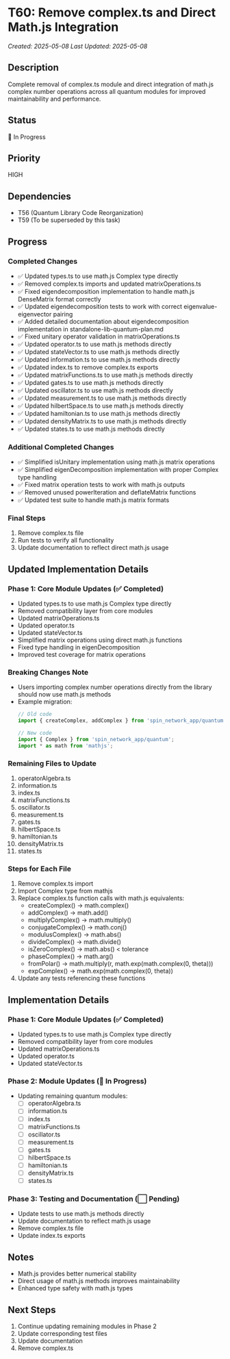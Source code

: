 # T60: Remove complex.ts and Direct Math.js Integration
*Created: 2025-05-08*
*Last Updated: 2025-05-08*

## Description
Complete removal of complex.ts module and direct integration of math.js complex number operations across all quantum modules for improved maintainability and performance.

## Status
🔄 In Progress

## Priority
HIGH

## Dependencies
- T56 (Quantum Library Code Reorganization)
- T59 (To be superseded by this task)

## Progress

### Completed Changes
- ✅ Updated types.ts to use math.js Complex type directly
- ✅ Removed complex.ts imports and updated matrixOperations.ts
- ✅ Fixed eigendecomposition implementation to handle math.js DenseMatrix format correctly
- ✅ Updated eigendecomposition tests to work with correct eigenvalue-eigenvector pairing
- ✅ Added detailed documentation about eigendecomposition implementation in standalone-lib-quantum-plan.md
- ✅ Fixed unitary operator validation in matrixOperations.ts
- ✅ Updated operator.ts to use math.js methods directly
- ✅ Updated stateVector.ts to use math.js methods directly
- ✅ Updated information.ts to use math.js methods directly
- ✅ Updated index.ts to remove complex.ts exports
- ✅ Updated matrixFunctions.ts to use math.js methods directly
- ✅ Updated gates.ts to use math.js methods directly
- ✅ Updated oscillator.ts to use math.js methods directly
- ✅ Updated measurement.ts to use math.js methods directly
- ✅ Updated hilbertSpace.ts to use math.js methods directly
- ✅ Updated hamiltonian.ts to use math.js methods directly
- ✅ Updated densityMatrix.ts to use math.js methods directly
- ✅ Updated states.ts to use math.js methods directly

### Additional Completed Changes
- ✅ Simplified isUnitary implementation using math.js matrix operations
- ✅ Simplified eigenDecomposition implementation with proper Complex type handling
- ✅ Fixed matrix operation tests to work with math.js outputs
- ✅ Removed unused powerIteration and deflateMatrix functions
- ✅ Updated test suite to handle math.js matrix formats

### Final Steps
1. Remove complex.ts file
2. Run tests to verify all functionality
3. Update documentation to reflect direct math.js usage

## Updated Implementation Details
### Phase 1: Core Module Updates (✅ Completed)
- Updated types.ts to use math.js Complex type directly
- Removed compatibility layer from core modules
- Updated matrixOperations.ts
- Updated operator.ts
- Updated stateVector.ts
- Simplified matrix operations using direct math.js functions
- Fixed type handling in eigenDecomposition
- Improved test coverage for matrix operations

### Breaking Changes Note
- Users importing complex number operations directly from the library should now use math.js methods
- Example migration:
  ```typescript
  // Old code
  import { createComplex, addComplex } from 'spin_network_app/quantum';
  
  // New code
  import { Complex } from 'spin_network_app/quantum';
  import * as math from 'mathjs';
  ```

### Remaining Files to Update
1. operatorAlgebra.ts
2. information.ts
3. index.ts
4. matrixFunctions.ts
5. oscillator.ts
6. measurement.ts
7. gates.ts
8. hilbertSpace.ts
9. hamiltonian.ts
10. densityMatrix.ts
11. states.ts

### Steps for Each File
1. Remove complex.ts import
2. Import Complex type from mathjs
3. Replace complex.ts function calls with math.js equivalents:
   - createComplex() → math.complex()
   - addComplex() → math.add()
   - multiplyComplex() → math.multiply()
   - conjugateComplex() → math.conj()
   - modulusComplex() → math.abs()
   - divideComplex() → math.divide()
   - isZeroComplex() → math.abs() < tolerance
   - phaseComplex() → math.arg()
   - fromPolar() → math.multiply(r, math.exp(math.complex(0, theta)))
   - expComplex() → math.exp(math.complex(0, theta))
4. Update any tests referencing these functions

## Implementation Details

### Phase 1: Core Module Updates (✅ Completed)
- Updated types.ts to use math.js Complex type directly
- Removed compatibility layer from core modules
- Updated matrixOperations.ts
- Updated operator.ts
- Updated stateVector.ts

### Phase 2: Module Updates (🔄 In Progress)
- Updating remaining quantum modules:
  - [ ] operatorAlgebra.ts
  - [ ] information.ts
  - [ ] index.ts
  - [ ] matrixFunctions.ts
  - [ ] oscillator.ts
  - [ ] measurement.ts
  - [ ] gates.ts
  - [ ] hilbertSpace.ts
  - [ ] hamiltonian.ts
  - [ ] densityMatrix.ts
  - [ ] states.ts

### Phase 3: Testing and Documentation (⬜ Pending)
- Update tests to use math.js methods directly
- Update documentation to reflect math.js usage
- Remove complex.ts file
- Update index.ts exports

## Notes
- Math.js provides better numerical stability
- Direct usage of math.js methods improves maintainability
- Enhanced type safety with math.js types

## Next Steps
1. Continue updating remaining modules in Phase 2
2. Update corresponding test files
3. Update documentation
4. Remove complex.ts